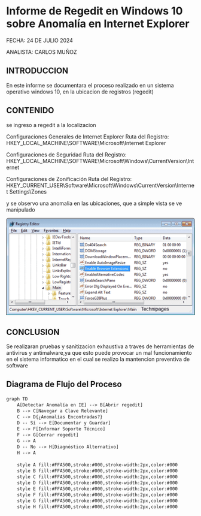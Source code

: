 # Informe de Regedit en Windows 10 sobre Anomalía en Internet Explorer

FECHA: 24 DE JULIO 2024

ANALISTA: CARLOS MUÑOZ

## INTRODUCCION

En este informe se documentara el proceso realizado en un sistema operativo windows 10, en la ubicacion de registros (regedit)

## CONTENIDO

se ingreso a regedit a la localizacion 

Configuraciones Generales de Internet Explorer Ruta del Registro: HKEY_LOCAL_MACHINE\SOFTWARE\Microsoft\Internet Explorer 

Configuraciones de Seguridad Ruta del Registro: HKEY_LOCAL_MACHINE\SOFTWARE\Microsoft\Windows\CurrentVersion\Internet

Configuraciones de Zonificación Ruta del Registro: HKEY_CURRENT_USER\Software\Microsoft\Windows\CurrentVersion\Internet Settings\Zones

y se observo una anomalia en las ubicaciones, que a simple vista se ve manipulado

<p align="center">
<img src="./imagenes/explorer.jpg">
</p>

## CONCLUSION
Se realizaran pruebas y sanitizacion exhaustiva a traves de herramientas de antivirus y antimalware,ya que esto puede provocar un mal funcionamiento en el sistema informatico en el cual se realizo la mantencion preventiva de software


## Diagrama de Flujo del Proceso

```mermaid
graph TD
    A[Detectar Anomalía en IE] --> B[Abrir regedit]
    B --> C[Navegar a Clave Relevante]
    C --> D{¿Anomalías Encontradas?}
    D -- Sí --> E[Documentar y Guardar]
    E --> F[Informar Soporte Técnico]
    F --> G[Cerrar regedit]
    G --> A
    D -- No --> H[Diagnóstico Alternativo]
    H --> A

    style A fill:#FFA500,stroke:#000,stroke-width:2px,color:#000
    style B fill:#FFA500,stroke:#000,stroke-width:2px,color:#000
    style C fill:#FFA500,stroke:#000,stroke-width:2px,color:#000
    style D fill:#FFA500,stroke:#000,stroke-width:2px,color:#000
    style E fill:#FFA500,stroke:#000,stroke-width:2px,color:#000
    style F fill:#FFA500,stroke:#000,stroke-width:2px,color:#000
    style G fill:#FFA500,stroke:#000,stroke-width:2px,color:#000
    style H fill:#FFA500,stroke:#000,stroke-width:2px,color:#000



